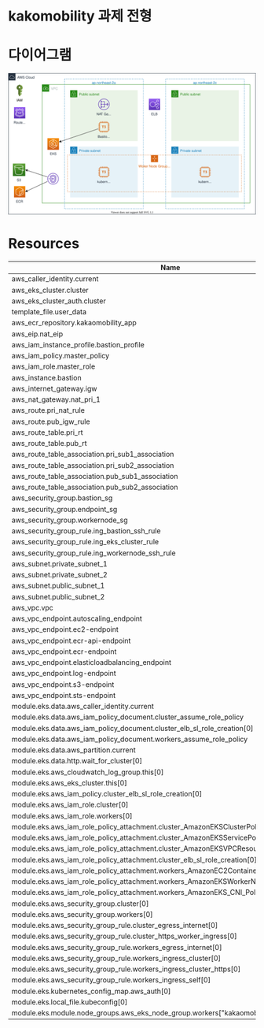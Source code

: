 # kakomobility 과제 전형

# 다이어그램
![eks](./eks.svg)

# Resources
|Name|Type|
|------|---|
|aws_caller_identity.current|data|
|aws_eks_cluster.cluster|data|
|aws_eks_cluster_auth.cluster|data|
|template_file.user_data|data|
|aws_ecr_repository.kakaomobility_app|resource|
|aws_eip.nat_eip|resource|
|aws_iam_instance_profile.bastion_profile|resource|        
|aws_iam_policy.master_policy|resource|
|aws_iam_role.master_role|resource|
|aws_instance.bastion|resource|
|aws_internet_gateway.igw|resource|
|aws_nat_gateway.nat_pri_1|resource|
|aws_route.pri_nat_rule|resource|
|aws_route.pub_igw_rule|resource|
|aws_route_table.pri_rt|resource|
|aws_route_table.pub_rt|resource|
|aws_route_table_association.pri_sub1_association|resource|
|aws_route_table_association.pri_sub2_association|resource|
|aws_route_table_association.pub_sub1_association|resource|
|aws_route_table_association.pub_sub2_association|resource|
|aws_security_group.bastion_sg|resource|
|aws_security_group.endpoint_sg|resource|
|aws_security_group.workernode_sg|resource|
|aws_security_group_rule.ing_bastion_ssh_rule|resource|    
|aws_security_group_rule.ing_eks_cluster_rule|resource|    
|aws_security_group_rule.ing_workernode_ssh_rule |resource|
|aws_subnet.private_subnet_1|resource|
|aws_subnet.private_subnet_2|resource|
|aws_subnet.public_subnet_1|resource|
|aws_subnet.public_subnet_2|resource|
|aws_vpc.vpc|resource|
|aws_vpc_endpoint.autoscaling_endpoint|resource|
|aws_vpc_endpoint.ec2-endpoint|resource|
|aws_vpc_endpoint.ecr-api-endpoint|resource|
|aws_vpc_endpoint.ecr-endpoint|resource|
|aws_vpc_endpoint.elasticloadbalancing_endpoint|resource|
|aws_vpc_endpoint.log-endpoint|resource|
|aws_vpc_endpoint.s3-endpoint|resource|
|aws_vpc_endpoint.sts-endpoint|resource|
|module.eks.data.aws_caller_identity.current|data|
|module.eks.data.aws_iam_policy_document.cluster_assume_role_policy|data|
|module.eks.data.aws_iam_policy_document.cluster_elb_sl_role_creation[0]|data|
|module.eks.data.aws_iam_policy_document.workers_assume_role_policy|data|
|module.eks.data.aws_partition.current|data|
|module.eks.data.http.wait_for_cluster[0]|data|
|module.eks.aws_cloudwatch_log_group.this[0]|resource|
|module.eks.aws_eks_cluster.this[0]|resource|
|module.eks.aws_iam_policy.cluster_elb_sl_role_creation[0]|resource|
|module.eks.aws_iam_role.cluster[0]|resource|
|module.eks.aws_iam_role.workers[0]|resource|
|module.eks.aws_iam_role_policy_attachment.cluster_AmazonEKSClusterPolicy[0]|resource|
|module.eks.aws_iam_role_policy_attachment.cluster_AmazonEKSServicePolicy[0]|resource|
|module.eks.aws_iam_role_policy_attachment.cluster_AmazonEKSVPCResourceControllerPolicy[0]|resource|
|module.eks.aws_iam_role_policy_attachment.cluster_elb_sl_role_creation[0]|resource|
|module.eks.aws_iam_role_policy_attachment.workers_AmazonEC2ContainerRegistryReadOnly[0]|resource|
|module.eks.aws_iam_role_policy_attachment.workers_AmazonEKSWorkerNodePolicy[0]|resource|
|module.eks.aws_iam_role_policy_attachment.workers_AmazonEKS_CNI_Policy[0]|resource|
|module.eks.aws_security_group.cluster[0]|resource|
|module.eks.aws_security_group.workers[0]|resource|
|module.eks.aws_security_group_rule.cluster_egress_internet[0]|resource|
|module.eks.aws_security_group_rule.cluster_https_worker_ingress[0]|resource|
|module.eks.aws_security_group_rule.workers_egress_internet[0]|resource|
|module.eks.aws_security_group_rule.workers_ingress_cluster[0]|resource|
|module.eks.aws_security_group_rule.workers_ingress_cluster_https[0]|resource|
|module.eks.aws_security_group_rule.workers_ingress_self[0]|resource|
|module.eks.kubernetes_config_map.aws_auth[0]|resource|
|module.eks.local_file.kubeconfig[0]|resource|
|module.eks.module.node_groups.aws_eks_node_group.workers["kakaomobility-eks-group"]|resource|
